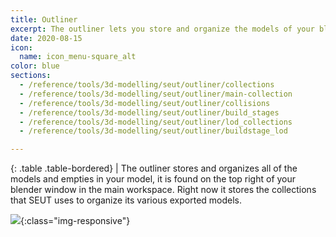 ```yaml
---
title: Outliner
excerpt: The outliner lets you store and organize the models of your block.
date: 2020-08-15
icon:
  name: icon_menu-square_alt
color: blue
sections:
  - /reference/tools/3d-modelling/seut/outliner/collections
  - /reference/tools/3d-modelling/seut/outliner/main-collection
  - /reference/tools/3d-modelling/seut/outliner/collisions
  - /reference/tools/3d-modelling/seut/outliner/build_stages
  - /reference/tools/3d-modelling/seut/outliner/lod_collections
  - /reference/tools/3d-modelling/seut/outliner/buildstage_lod

---
```


<div class="table-responsive">

{: .table .table-bordered}
| The outliner stores and organizes all of the models and empties in your model, it is found on the top right of your blender window in the main workspace. Right now it stores the collections that SEUT uses to organize its various exported models.

</div>

![](/modding-reference/assets/images/reference/seut/outliner_1.png){:class="img-responsive"}

<br><br/>